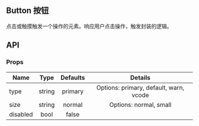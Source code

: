## Button 按钮 

点击或触摸触发一个操作的元素。响应用户点击操作，触发封装的逻辑。

## API

### Props

|  **Name**  | **Type**        | **Defaults**  | **Details**  |
| ------------- |:-------------:|:-----:|:-------------:|
| type  | string| primary |Options: primary, default, warn, vcode|
| size | string   |   normal |Options: normal, small|
| disabled | bool| false ||